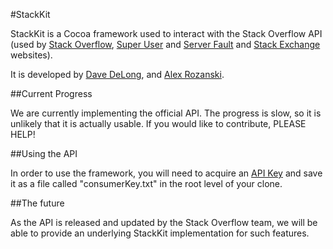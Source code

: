 #StackKit

StackKit is a Cocoa framework used to interact with the Stack Overflow API (used by [Stack Overflow][1], [Super User][2] and [Server Fault][3] and [Stack Exchange][4] websites).

It is developed by [Dave DeLong][5], and [Alex Rozanski][6].

##Current Progress

We are currently implementing the official API.  The progress is slow, so it is unlikely that it is actually usable.  If you would like to contribute, PLEASE HELP!

##Using the API

In order to use the framework, you will need to acquire an [API Key][7] and save it as a file called "consumerKey.txt" in the root level of your clone.

##The future

As the API is released and updated by the Stack Overflow team, we will be able to provide an underlying StackKit implementation for such features.


  [1]: http://stackoverflow.com
  [2]: http://superuser.com
  [3]: http://serverfault.com
  [4]: http://stackexchange.com/
  [5]: http://github.com/davedelong
  [6]: http://github.com/perspx
  [7]: http://stackapps.com/apps/register